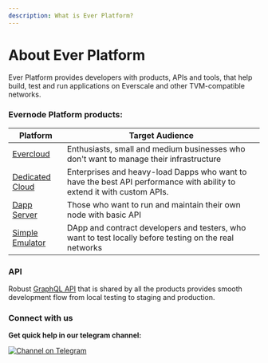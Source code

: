 ```yaml
---
description: What is Ever Platform?
---
```


# About Ever Platform

Ever Platform provides developers with products, APIs and tools, that help  build, test and run applications on Everscale and other TVM-compatible networks.

### Evernode Platform products:

| Platform                                               | Target Audience                                                                                                        |
| ------------------------------------------------------ | ---------------------------------------------------------------------------------------------------------------------- |
| [Evercloud](products/evercloud/)                       | Enthusiasts, small and medium businesses who don't want to manage their infrastructure                                 |
| [Dedicated Cloud ](use-cases/infrastructure-provider/) | Enterprises and heavy-load Dapps who want to have the best API performance with ability to extend it with custom APIs. |
| [Dapp Server](products/dapp-server-ds.md)              | Those who want to run and maintain their own node with basic API                                                       |
| [Simple Emulator ](products/simple-emulator-se/)       | DApp and contract developers and testers, who want to test locally before testing on the real networks                 |

### API

Robust [GraphQL API](https://docs.everos.dev/ever-sdk/reference/ever-os-api) that is shared by all the products provides smooth development flow from local testing to staging and production.&#x20;

### Connect with us

**Get quick help in our telegram channel:**

[![Channel on Telegram](https://img.shields.io/badge/chat-on%20telegram-9cf.svg)](https://t.me/ever\_sdk)
